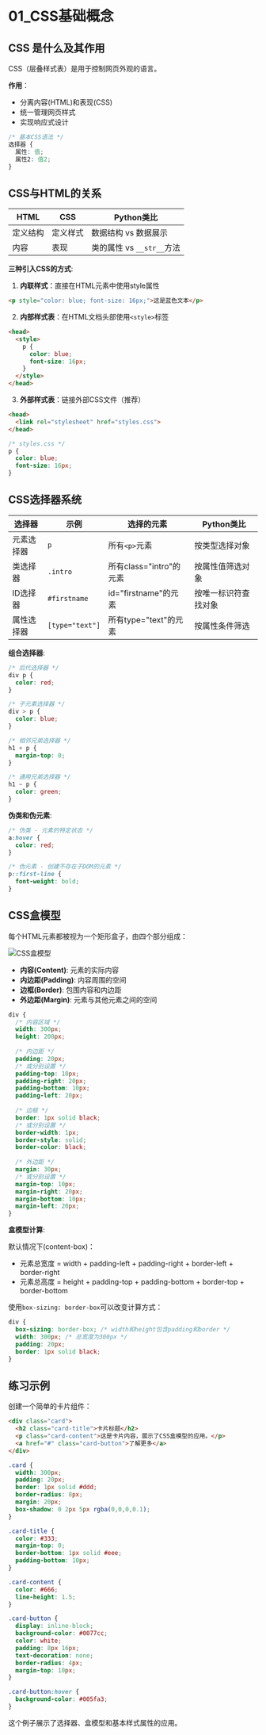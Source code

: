 # 01_CSS基础概念

## CSS 是什么及其作用

CSS（层叠样式表）是用于控制网页外观的语言。

**作用**：
- 分离内容(HTML)和表现(CSS)
- 统一管理网页样式
- 实现响应式设计

```css
/* 基本CSS语法 */
选择器 {
  属性: 值;
  属性2: 值2;
}
```

## CSS与HTML的关系

| HTML | CSS | Python类比 |
|------|-----|------------|
| 定义结构 | 定义样式 | 数据结构 vs 数据展示 |
| 内容 | 表现 | 类的属性 vs `__str__`方法 |

**三种引入CSS的方式**:

1. **内联样式**：直接在HTML元素中使用style属性
```html
<p style="color: blue; font-size: 16px;">这是蓝色文本</p>
```

2. **内部样式表**：在HTML文档头部使用`<style>`标签
```html
<head>
  <style>
    p {
      color: blue;
      font-size: 16px;
    }
  </style>
</head>
```

3. **外部样式表**：链接外部CSS文件（推荐）
```html
<head>
  <link rel="stylesheet" href="styles.css">
</head>
```

```css
/* styles.css */
p {
  color: blue;
  font-size: 16px;
}
```

## CSS选择器系统

| 选择器 | 示例 | 选择的元素 | Python类比 |
|--------|------|------------|------------|
| 元素选择器 | `p` | 所有`<p>`元素 | 按类型选择对象 |
| 类选择器 | `.intro` | 所有class="intro"的元素 | 按属性值筛选对象 |
| ID选择器 | `#firstname` | id="firstname"的元素 | 按唯一标识符查找对象 |
| 属性选择器 | `[type="text"]` | 所有type="text"的元素 | 按属性条件筛选 |

**组合选择器**:

```css
/* 后代选择器 */
div p {
  color: red;
}

/* 子元素选择器 */
div > p {
  color: blue;
}

/* 相邻兄弟选择器 */
h1 + p {
  margin-top: 0;
}

/* 通用兄弟选择器 */
h1 ~ p {
  color: green;
}
```

**伪类和伪元素**:

```css
/* 伪类 - 元素的特定状态 */
a:hover {
  color: red;
}

/* 伪元素 - 创建不存在于DOM的元素 */
p::first-line {
  font-weight: bold;
}
```

## CSS盒模型

每个HTML元素都被视为一个矩形盒子，由四个部分组成：

![CSS盒模型](https://developer.mozilla.org/en-US/docs/Web/CSS/CSS_Box_Model/Introduction_to_the_CSS_box_model/boxmodel.png)

- **内容(Content)**: 元素的实际内容
- **内边距(Padding)**: 内容周围的空间
- **边框(Border)**: 包围内容和内边距
- **外边距(Margin)**: 元素与其他元素之间的空间

```css
div {
  /* 内容区域 */
  width: 300px;
  height: 200px;
  
  /* 内边距 */
  padding: 20px;
  /* 或分别设置 */
  padding-top: 10px;
  padding-right: 20px;
  padding-bottom: 10px;
  padding-left: 20px;
  
  /* 边框 */
  border: 1px solid black;
  /* 或分别设置 */
  border-width: 1px;
  border-style: solid;
  border-color: black;
  
  /* 外边距 */
  margin: 30px;
  /* 或分别设置 */
  margin-top: 10px;
  margin-right: 20px;
  margin-bottom: 10px;
  margin-left: 20px;
}
```

**盒模型计算**:

默认情况下(content-box)：
- 元素总宽度 = width + padding-left + padding-right + border-left + border-right
- 元素总高度 = height + padding-top + padding-bottom + border-top + border-bottom

使用`box-sizing: border-box`可以改变计算方式：
```css
div {
  box-sizing: border-box; /* width和height包含padding和border */
  width: 300px; /* 总宽度为300px */
  padding: 20px;
  border: 1px solid black;
}
```

## 练习示例

创建一个简单的卡片组件：

```html
<div class="card">
  <h2 class="card-title">卡片标题</h2>
  <p class="card-content">这是卡片内容，展示了CSS盒模型的应用。</p>
  <a href="#" class="card-button">了解更多</a>
</div>
```

```css
.card {
  width: 300px;
  padding: 20px;
  border: 1px solid #ddd;
  border-radius: 8px;
  margin: 20px;
  box-shadow: 0 2px 5px rgba(0,0,0,0.1);
}

.card-title {
  color: #333;
  margin-top: 0;
  border-bottom: 1px solid #eee;
  padding-bottom: 10px;
}

.card-content {
  color: #666;
  line-height: 1.5;
}

.card-button {
  display: inline-block;
  background-color: #0077cc;
  color: white;
  padding: 8px 16px;
  text-decoration: none;
  border-radius: 4px;
  margin-top: 10px;
}

.card-button:hover {
  background-color: #005fa3;
}
```

这个例子展示了选择器、盒模型和基本样式属性的应用。
